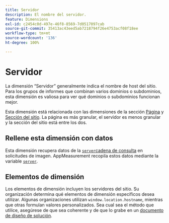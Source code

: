 ```yaml
---
title: Servidor
description: El nombre del servidor.
feature: Dimensions
exl-id: c2454c0d-497e-46f8-8569-7d0517097cab
source-git-commit: 35413ac43eed5ab7218794f26e4753acf08f18ee
workflow-type: tm+mt
source-wordcount: '136'
ht-degree: 100%

---
```


# Servidor

La dimensión “Servidor” generalmente indica el nombre de host del sitio. Para los grupos de informes que combinan varios dominios o subdominios, esta dimensión es valiosa para ver qué dominios o subdominios funcionan mejor.

Esta dimensión está relacionada con las dimensiones de la sección [Página](page.md) y [Sección del sitio](site-section.md). La página es más granular, el servidor es menos granular y la sección del sitio está entre los dos.

## Rellene esta dimensión con datos

Esta dimensión recupera datos de la [`server`cadena de consulta](/help/implement/validate/query-parameters.md) en solicitudes de imagen. AppMeasurement recopila estos datos mediante la variable [`server`](/help/implement/vars/page-vars/server.md).

## Elementos de dimensión

Los elementos de dimensión incluyen los servidores del sitio. Su organización determina qué elementos de dimensión específicos desea utilizar. Algunas organizaciones utilizan `window.location.hostname`, mientras que otras formulan valores personalizados. Sea cual sea el método que utilice, asegúrese de que sea coherente y de que lo grabe en un [documento de diseño de solución](/help/implement/prepare/solution-design.md).
